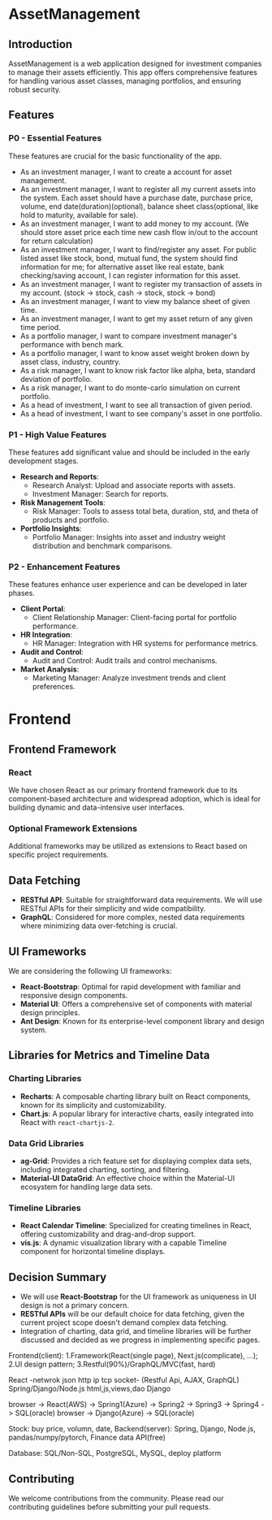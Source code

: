 # AssetManagement

## Introduction
AssetManagement is a web application designed for investment companies to manage their assets efficiently. This app offers comprehensive features for handling various asset classes, managing portfolios, and ensuring robust security.

## Features

### P0 - Essential Features
These features are crucial for the basic functionality of the app.

- As an investment manager, I want to create a account for asset management.
- As an investment manager, I want to register all my current assets into the system. Each asset should have a purchase date, purchase price, volume, end date(duration)(optional), balance sheet class(optional, like hold to maturity, available for sale).
- As an investment manager, I want to add money to my account. (We should store asset price each time new cash flow in/out to the account for return calculation)
- As an investment manager, I want to find/register any asset. For public listed asset like stock, bond, mutual fund, the system should find information for me; for alternative asset like real estate, bank checking/saving account, I can register information for this asset.
- As an investment manager, I want to register my transaction of assets in my account. (stock -> stock, cash -> stock, stock -> bond)
- As an investment manager, I want to view my balance sheet of given time.
- As an investment manager, I want to get my asset return of any given time period.
- As a portfolio manager, I want to compare investment manager's performance with bench mark.
- As a portfolio manager, I want to know asset weight broken down by asset class, industry, country.
- As a risk manager, I want to know risk factor like alpha, beta, standard deviation of portfolio.
- As a risk manager, I want to do monte-carlo simulation on current portfolio.
- As a head of investment, I want to see all transaction of given period.
- As a head of investment, I want to see company's asset in one portfolio.

### P1 - High Value Features
These features add significant value and should be included in the early development stages.

- **Research and Reports**:
  - Research Analyst: Upload and associate reports with assets.
  - Investment Manager: Search for reports.
- **Risk Management Tools**:
  - Risk Manager: Tools to assess total beta, duration, std, and theta of products and portfolio.
- **Portfolio Insights**:
  - Portfolio Manager: Insights into asset and industry weight distribution and benchmark comparisons.

### P2 - Enhancement Features
These features enhance user experience and can be developed in later phases.

- **Client Portal**:
  - Client Relationship Manager: Client-facing portal for portfolio performance.
- **HR Integration**:
  - HR Manager: Integration with HR systems for performance metrics.
- **Audit and Control**:
  - Audit and Control: Audit trails and control mechanisms.
- **Market Analysis**:
  - Marketing Manager: Analyze investment trends and client preferences.

# Frontend

## Frontend Framework

### React
We have chosen React as our primary frontend framework due to its component-based architecture and widespread adoption, which is ideal for building dynamic and data-intensive user interfaces.

### Optional Framework Extensions
Additional frameworks may be utilized as extensions to React based on specific project requirements.

## Data Fetching

- **RESTful API**: Suitable for straightforward data requirements. We will use RESTful APIs for their simplicity and wide compatibility.
- **GraphQL**: Considered for more complex, nested data requirements where minimizing data over-fetching is crucial.

## UI Frameworks

We are considering the following UI frameworks:
- **React-Bootstrap**: Optimal for rapid development with familiar and responsive design components.
- **Material UI**: Offers a comprehensive set of components with material design principles.
- **Ant Design**: Known for its enterprise-level component library and design system.

## Libraries for Metrics and Timeline Data

### Charting Libraries
- **Recharts**: A composable charting library built on React components, known for its simplicity and customizability.
- **Chart.js**: A popular library for interactive charts, easily integrated into React with `react-chartjs-2`.

### Data Grid Libraries
- **ag-Grid**: Provides a rich feature set for displaying complex data sets, including integrated charting, sorting, and filtering.
- **Material-UI DataGrid**: An effective choice within the Material-UI ecosystem for handling large data sets.

### Timeline Libraries
- **React Calendar Timeline**: Specialized for creating timelines in React, offering customizability and drag-and-drop support.
- **vis.js**: A dynamic visualization library with a capable Timeline component for horizontal timeline displays.

## Decision Summary
- We will use **React-Bootstrap** for the UI framework as uniqueness in UI design is not a primary concern.
- **RESTful APIs** will be our default choice for data fetching, given the current project scope doesn't demand complex data fetching.
- Integration of charting, data grid, and timeline libraries will be further discussed and decided as we progress in implementing specific pages.

Frontend(client): 1.Framework(React(single page), Next.js(complicate), ...); 2.UI design pattern; 3.Restful(90%)/GraphQL/MVC(fast, hard)

React    -netwrok json http ip tcp socket- (Restful Api, AJAX, GraphQL)  Spring/Django/Node.js
html,js,views,dao Django

browser -> React(AWS) -> Spring1(Azure) -> Spring2 -> Spring3 -> Spring4 -> SQL(oracle)
browser -> Django(Azure) -> SQL(oracle)

Stock: buy price, volumn, date,
Backend(server): Spring, Django, Node.js, pandas/numpy/pytorch, Finance data API(free)

Database: SQL/Non-SQL, PostgreSQL, MySQL, deploy platform

## Contributing
We welcome contributions from the community. Please read our contributing guidelines before submitting your pull requests.

